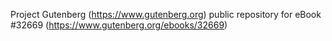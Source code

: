 Project Gutenberg (https://www.gutenberg.org) public repository for eBook #32669 (https://www.gutenberg.org/ebooks/32669)
